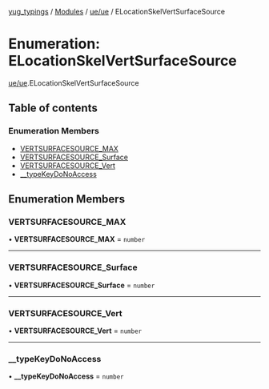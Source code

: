 [yug_typings](../README.md) / [Modules](../modules.md) / [ue/ue](../modules/ue_ue.md) / ELocationSkelVertSurfaceSource

# Enumeration: ELocationSkelVertSurfaceSource

[ue/ue](../modules/ue_ue.md).ELocationSkelVertSurfaceSource

## Table of contents

### Enumeration Members

- [VERTSURFACESOURCE\_MAX](ue_ue.ELocationSkelVertSurfaceSource.md#vertsurfacesource_max)
- [VERTSURFACESOURCE\_Surface](ue_ue.ELocationSkelVertSurfaceSource.md#vertsurfacesource_surface)
- [VERTSURFACESOURCE\_Vert](ue_ue.ELocationSkelVertSurfaceSource.md#vertsurfacesource_vert)
- [\_\_typeKeyDoNoAccess](ue_ue.ELocationSkelVertSurfaceSource.md#__typekeydonoaccess)

## Enumeration Members

### VERTSURFACESOURCE\_MAX

• **VERTSURFACESOURCE\_MAX** = `number`

___

### VERTSURFACESOURCE\_Surface

• **VERTSURFACESOURCE\_Surface** = `number`

___

### VERTSURFACESOURCE\_Vert

• **VERTSURFACESOURCE\_Vert** = `number`

___

### \_\_typeKeyDoNoAccess

• **\_\_typeKeyDoNoAccess** = `number`
